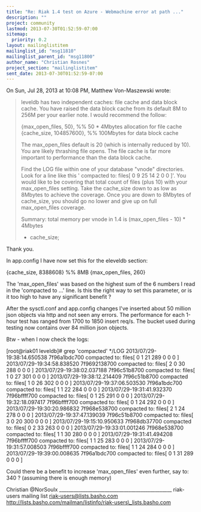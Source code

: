 ```yaml
---
title: "Re: Riak 1.4 test on Azure - Webmachine error at path ..."
description: ""
project: community
lastmod: 2013-07-30T01:52:59-07:00
sitemap:
  priority: 0.2
layout: mailinglistitem
mailinglist_id: "msg11810"
mailinglist_parent_id: "msg11800"
author_name: "Christian Rosnes"
project_section: "mailinglistitem"
sent_date: 2013-07-30T01:52:59-07:00
---
```



On Sun, Jul 28, 2013 at 10:08 PM, Matthew Von-Maszewski
wrote:

>
> leveldb has two independent caches: file cache and data block cache. You
> have raised the data block cache from its default 8M to 256M per your
> earlier note. I would recommend the follow:
>
> {max\_open\_files, 50}, %% 50 \* 4Mbytes allocation for file cache
> {cache\_size, 104857600}, %% 100Mbytes for data block cache
>
> The max\_open\_files default is 20 (which is internally reduced by 10). You
> are likely thrashing file opens. The file cache is far more important to
> performance than the data block cache.
>
> Find the LOG file within one of your database "vnode" directories. Look
> for a line like this ' compacted to: files[ 0 9 25 14 2 0 0 ]'. You would
> like to be covering that total count of files (plus 10) with your
> max\_open\_files setting. Take the cache\_size down to as low as 8Mbytes to
> achieve the coverage. Once you are down to 8Mbytes of cache\_size, you
> should go no lower and give up on full max\_open\_files coverage.
>
> Summary: total memory per vnode in 1.4 is (max\_open\_files - 10) \* 4Mbytes
> + cache\_size;
>
>
Thank you.

In app.config I have now set this for the eleveldb section:

 {cache\_size, 8388608} %% 8MB
 {max\_open\_files, 260}

The 'max\_open\_files' was based on the highest sum of the 6 numbers I read
in the 'compacted to ...' line. Is this the right way to set this parameter,
or is it too high to have any significant benefit ?

After the sysctl.conf and app.config changes I've inserted about
50 million json objects via http and not seen any errors. The performance
for
each 1-hour test has ranged from 1700 to 1850 insert req/s.
The bucket used during testing now contains over 84 million json objects.

Btw - when I now check the logs:

[root@riak01 leveldb]# grep 'compacted' \*/LOG
2013/07/29-19:38:14.650538 7f96a1bdc700 compacted to: files[ 0 1 21 289 0 0
0 ]
2013/07/29-19:34:58.838520 7f9692138700 compacted to: files[ 2 0 30 288 0 0
0 ]
2013/07/29-19:38:02.037188 7f96c51b8700 compacted to: files[ 1 0 27 301 0 0
0 ]
2013/07/29-19:38:12.214409 7f96c51b8700 compacted to: files[ 1 0 26 302 0 0
0 ]
2013/07/29-19:37:06.503530 7f96a1bdc700 compacted to: files[ 1 1 22 284 0 0
0 ]
2013/07/29-19:31:41.932370 7f96bffff700 compacted to: files[ 0 1 25 291 0 0
0 ]
2013/07/29-19:32:18.097417 7f96bffff700 compacted to: files[ 0 1 24 292 0 0
0 ]
2013/07/29-19:30:20.986832 7f968e538700 compacted to: files[ 2 1 24 278 0 0
0 ]
2013/07/29-19:37:47.139039 7f96c51b8700 compacted to: files[ 3 0 20 300 0 0
0 ]
2013/07/29-19:15:10.950633 7f968db37700 compacted to: files[ 0 2 33 263 0 0
0 ]
2013/07/29-19:33:01.001246 7f968e538700 compacted to: files[ 1 1 30 280 0 0
0 ]
2013/07/29-19:31:41.494208 7f96bffff700 compacted to: files[ 1 1 25 283 0 0
0 ]
2013/07/29-19:31:57.008503 7f96bffff700 compacted to: files[ 1 1 24 284 0 0
0 ]
2013/07/29-19:39:00.008635 7f96a1bdc700 compacted to: files[ 0 1 31 289 0 0
0 ]

Could there be a benefit to increase 'max\_open\_files' even further, say to:
340 ?
(assuming there is enough memory)

Christian
@NorSoulx
\_\_\_\_\_\_\_\_\_\_\_\_\_\_\_\_\_\_\_\_\_\_\_\_\_\_\_\_\_\_\_\_\_\_\_\_\_\_\_\_\_\_\_\_\_\_\_
riak-users mailing list
riak-users@lists.basho.com
http://lists.basho.com/mailman/listinfo/riak-users\_lists.basho.com


